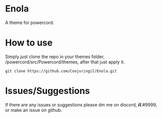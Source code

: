 # Enola
A theme for powercord.

# How to use
Simply just clone the repo in your themes folder, /powercord/src/Powercord/themes, after that just apply it.

```
git clone https://github.com/Conjuringil/Enola.git
```

# Issues/Suggestions
If there are any issues or suggestions please dm me on discord, 𝙞𝙡.#9999, or make an issue on github.
